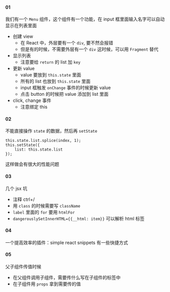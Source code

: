 #### 01
我们有一个 `Menu` 组件，这个组件有一个功能，在 input 框里面输入名字可以自动显示在列表里面

-  创建 view
    - 在 React 中，外层要有一个 `div`, 要不然会报错
    - 但是有的时候，不需要外层有一个 `div` 这时候，可以用 `Fragment` 替代
- 显示列表
    - 注意要给 `return` 的 list 加 `key`
- 更新 value
    - value 要放到 `this.state` 里面
    - 所有的 list 也放到 `this.state` 里面
    - input 框触发 `onChange` 事件的时候更新 value
    - 点击 button 的时候把 value 添加到 list 里面
- click, change 事件
    - 注意绑定 this

#### 02
不能直接操作 `state` 的数据，然后再 `setState`
```
this.state.list.splice(index, 1);
this.setState({
    list: this.state.list
});
```
这样做会有很大的性能问题

#### 03
几个 jsx 坑
- 注释 ctrl+/
- 用 `class` 的时候需要写 `className`
- `label` 里面的 `for` 要用 `htmlFor`
- `dangerouslySetInnerHTML={{__html: item}}` 可以解析 html 标签

#### 04
一个提高效率的插件：simple react snippets
有一些快捷方式

#### 05
父子组件传值时候
- 在父组件调用子组件，需要传什么写在子组件的标签中
- 在子组件用 `props` 拿到需要传的值